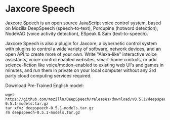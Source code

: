 Jaxcore Speech
=======

Jaxcore Speech is an open source JavaScript voice control system, based on Mozilla
DeepSpeech (speech-to-text), Porcupine (hotword detection), NodeVAD (voice activity detection),
ESpeak & Sam (text-to-speech).

Jaxcore Speech is also a plugin for Jaxcore, a cybernetic control system with plugins to control
a wide variety of software, network devices, and an open API to create more of your own.
Write "Alexa-like" interactive voice assistants, voice-control enabled
websites, smart-home controls, or add science-fiction like voice/motion-enabled to existing
web UI's and games in minutes, and run them in private on your local computer without any 3rd party
cloud computing services required.

Download Pre-Trained English model:

```
wget https://github.com/mozilla/DeepSpeech/releases/download/v0.5.1/deepspeech-0.5.1-models.tar.gz
tar xfvz deepspeech-0.5.1-models.tar.gz
rm deepspeech-0.5.1-models.tar.gz
```

